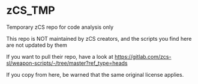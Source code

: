 # zCS_TMP
Temporary zCS repo for code analysis only

This repo is NOT maintained by zCS creators, and the scripts you find here are not updated by them

If you want to pull their repo, have a look at https://gitlab.com/zcs-sl/weapon-scripts/-/tree/master?ref_type=heads

If you copy from here, be warned that the same original license applies.
